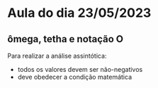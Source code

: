# Aula do dia 23/05/2023

## ômega, tetha e notação O

Para realizar a análise assintótica:

- todos os valores devem ser não-negativos
- deve obedecer a condição matemática
